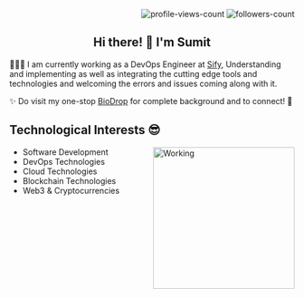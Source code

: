 <p align="right"> 
 <img src="https://komarev.com/ghpvc/?username=sumitNITS&label=Profile%20views&color=0e75b6&style=flat" alt="profile-views-count" />
 <img src="https://img.shields.io/github/followers/sumitNITS?label=Followers&style=social" alt="followers-count"> 
</p>

<h2 align="center"> Hi there! 👋 I'm Sumit </h2>

👨🏽‍💻 I am currently working as a DevOps Engineer at [Sify](https://www.sifytechnologies.com/), Understanding and implementing as well as integrating the cutting edge tools and technologies and welcoming the errors and issues coming along with it.

✨ Do visit my one-stop [BioDrop](https://www.biodrop.io/sumitNITS) for complete background and to connect! 🤝

<h2 align="left"> Technological Interests 😎 </h2>
<p><img align="right" alt="Working" width="250" src="https://user-images.githubusercontent.com/37767537/230788671-04b5a1e9-cff3-4436-b737-d9615c8d2c6c.gif"></p>

- Software Development
- DevOps Technologies
- Cloud Technologies
- Blockchain Technologies
- Web3 & Cryptocurrencies

<!-- ![Contribution Graph](https://github-readme-activity-graph.cyclic.app/graph?username=sumitNITS&theme=github-compact)

**sumitNITS/sumitNITS** is a ✨ _special_ ✨ repository because its `README.md` (this file) appears on your GitHub profile.

Here are some ideas to get you started:

- 🔭 I’m currently working on ...
- 🌱 I’m currently learning ...
- 👯 I’m looking to collaborate on ...
- 🤔 I’m looking for help with ...
- 💬 Ask me about ...
- 📫 How to reach me: ...
- 😄 Pronouns: ...
- ⚡ Fun fact: ...
-->
